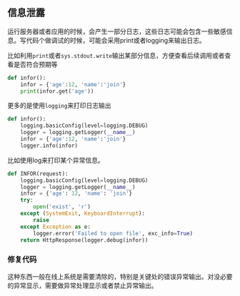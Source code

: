 ## 信息泄露

运行服务器或者应用的时候，会产生一部分日志，这些日志可能会包含一些敏感信息。写代码个做调试的时候，可能会采用print或者logging来输出日志。

比如利用`print`或者`sys.stdout.write`输出某部分信息，方便查看后续调用或者查看是否符合预期等

```python
def infor():
	infor = {'age':12, 'name':'join'}
	print(infor.get('age'))
```

更多的是使用`logging`来打印日志输出

```python
def infor():
	logging.basicConfig(level=logging.DEBUG)
    logger = logging.getLogger(__name__)
    infor = {'age':12, 'name':'join'}
	logger.info(infor)
```

比如使用log来打印某个异常信息。

```python
def INFOR(request):
    logging.basicConfig(level=logging.DEBUG)
    logger = logging.getLogger(__name__)
    infor = {'age': 12, 'name': 'join'}
    try:
        open('exist', 'r')
    except (SystemExit, KeyboardInterrupt):
        raise
    except Exception as e:
        logger.error('Failed to open file', exc_info=True)
    return HttpResponse(logger.debug(infor))
```

### 修复代码

这种东西一般在线上系统是需要清除的，特别是关键处的错误异常输出。对没必要的异常显示，需要做异常处理显示或者禁止异常输出。